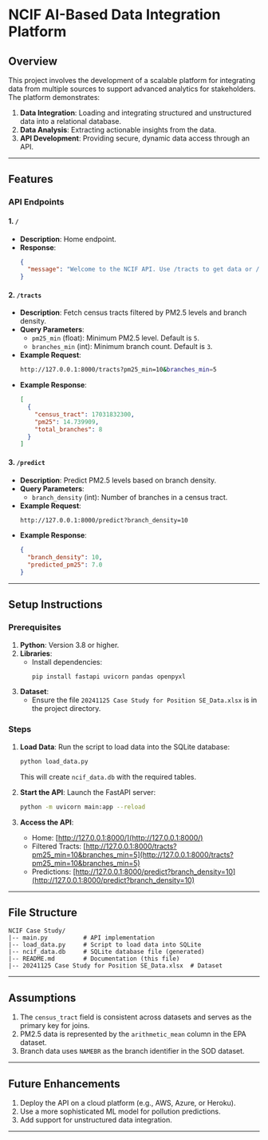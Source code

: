 # NCIF AI-Based Data Integration Platform

## Overview
This project involves the development of a scalable platform for integrating data from multiple sources to support advanced analytics for stakeholders. The platform demonstrates:

1. **Data Integration**: Loading and integrating structured and unstructured data into a relational database.
2. **Data Analysis**: Extracting actionable insights from the data.
3. **API Development**: Providing secure, dynamic data access through an API.

---

## Features

### API Endpoints

#### 1. `/`
- **Description**: Home endpoint.
- **Response**:
  ```json
  {
    "message": "Welcome to the NCIF API. Use /tracts to get data or /predict for predictions."
  }
  ```

#### 2. `/tracts`
- **Description**: Fetch census tracts filtered by PM2.5 levels and branch density.
- **Query Parameters**:
  - `pm25_min` (float): Minimum PM2.5 level. Default is `5`.
  - `branches_min` (int): Minimum branch count. Default is `3`.
- **Example Request**:
  ```bash
  http://127.0.0.1:8000/tracts?pm25_min=10&branches_min=5
  ```
- **Example Response**:
  ```json
  [
    {
      "census_tract": 17031832300,
      "pm25": 14.739909,
      "total_branches": 8
    }
  ]
  ```

#### 3. `/predict`
- **Description**: Predict PM2.5 levels based on branch density.
- **Query Parameters**:
  - `branch_density` (int): Number of branches in a census tract.
- **Example Request**:
  ```bash
  http://127.0.0.1:8000/predict?branch_density=10
  ```
- **Example Response**:
  ```json
  {
    "branch_density": 10,
    "predicted_pm25": 7.0
  }
  ```

---

## Setup Instructions

### Prerequisites
1. **Python**: Version 3.8 or higher.
2. **Libraries**:
   - Install dependencies:
     ```bash
     pip install fastapi uvicorn pandas openpyxl
     ```
3. **Dataset**:
   - Ensure the file `20241125 Case Study for Position SE_Data.xlsx` is in the project directory.

### Steps
1. **Load Data**:
   Run the script to load data into the SQLite database:
   ```bash
   python load_data.py
   ```
   This will create `ncif_data.db` with the required tables.

2. **Start the API**:
   Launch the FastAPI server:
   ```bash
   python -m uvicorn main:app --reload
   ```

3. **Access the API**:
   - Home: [http://127.0.0.1:8000/](http://127.0.0.1:8000/)
   - Filtered Tracts: [http://127.0.0.1:8000/tracts?pm25_min=10&branches_min=5](http://127.0.0.1:8000/tracts?pm25_min=10&branches_min=5)
   - Predictions: [http://127.0.0.1:8000/predict?branch_density=10](http://127.0.0.1:8000/predict?branch_density=10)

---

## File Structure
```
NCIF Case Study/
|-- main.py          # API implementation
|-- load_data.py     # Script to load data into SQLite
|-- ncif_data.db     # SQLite database file (generated)
|-- README.md        # Documentation (this file)
|-- 20241125 Case Study for Position SE_Data.xlsx  # Dataset
```

---

## Assumptions
1. The `census_tract` field is consistent across datasets and serves as the primary key for joins.
2. PM2.5 data is represented by the `arithmetic_mean` column in the EPA dataset.
3. Branch data uses `NAMEBR` as the branch identifier in the SOD dataset.

---

## Future Enhancements
1. Deploy the API on a cloud platform (e.g., AWS, Azure, or Heroku).
2. Use a more sophisticated ML model for pollution predictions.
3. Add support for unstructured data integration.

---

